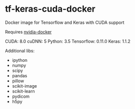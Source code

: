 # tf-keras-cuda-docker

Docker image for Tensorflow and Keras with CUDA support

Requires [nvidia-docker](https://github.com/NVIDIA/nvidia-docker)

CUDA: 8.0
cuDNN: 5
Python: 3.5
Tensorflow: 0.11.0
Keras: 1.1.2

Additional libs:
- ipython
- numpy
- scipy
- pandas
- pillow
- scikit-image
- scikit-learn
- pydicom
- h5py
